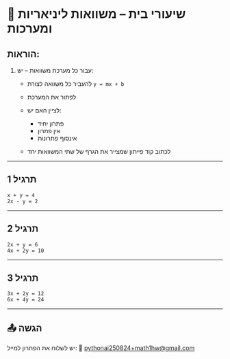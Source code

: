 # 📝 שיעורי בית – משוואות ליניאריות ומערכות

## הוראות:

1. עבור כל מערכת משוואות – יש:

   * להעביר כל משוואה לצורת `y = mx + b`
   * לפתור את המערכת
   * לציין האם יש:

     * פתרון יחיד
     * אין פתרון
     * אינסוף פתרונות
   * לכתוב קוד פייתון שמצייר את הגרף של שתי המשוואות יחד

---

## תרגיל 1

```
x + y = 4
2x - y = 2
```

---

## תרגיל 2

```
2x + y = 6
4x + 2y = 10
```

---

## תרגיל 3

```
3x + 2y = 12
6x + 4y = 24
```

---

## 📤 הגשה

יש לשלוח את הפתרון למייל:
📧 [pythonai250824+math1hw@gmail.com](mailto:pythonai250824+math1hw@gmail.com)
